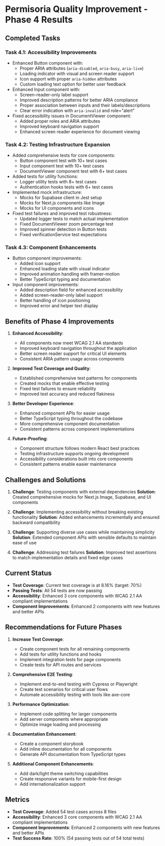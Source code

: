 # Permisoria Quality Improvement - Phase 4 Results

## Completed Tasks

### Task 4.1: Accessibility Improvements
- Enhanced Button component with:
  - Proper ARIA attributes (`aria-disabled`, `aria-busy`, `aria-live`)
  - Loading indicator with visual and screen reader support
  - Icon support with proper `aria-hidden` attributes
  - Custom loading text option for better user feedback
- Enhanced Input component with:
  - Screen-reader-only label support
  - Improved description patterns for better ARIA compliance
  - Proper association between inputs and their labels/descriptions
  - Clear error indication with `aria-invalid` and role="alert"
- Fixed accessibility issues in DocumentViewer component:
  - Added proper roles and ARIA attributes
  - Improved keyboard navigation support
  - Enhanced screen reader experience for document viewing

### Task 4.2: Testing Infrastructure Expansion
- Added comprehensive tests for core components:
  - Button component test with 10+ test cases
  - Input component test with 10+ test cases
  - DocumentViewer component test with 6+ test cases
- Added tests for utility functions:
  - Logger utility tests with 8+ test cases
  - Authentication hooks tests with 6+ test cases
- Implemented mock infrastructure:
  - Mocks for Supabase client in Jest setup
  - Mocks for Next.js components like Image
  - Mocks for UI components and icons
- Fixed test failures and improved test robustness:
  - Updated logger tests to match actual implementation
  - Fixed DocumentViewer zoom percentage test
  - Improved spinner detection in Button tests
  - Fixed verificationService test expectations

### Task 4.3: Component Enhancements
- Button component improvements:
  - Added icon support
  - Enhanced loading state with visual indicator
  - Improved animation handling with framer-motion
  - Better TypeScript typing and documentation
- Input component improvements:
  - Added description field for enhanced accessibility
  - Added screen-reader-only label support
  - Better handling of icon positioning
  - Improved error and helper text display

## Benefits of Phase 4 Improvements

1. **Enhanced Accessibility**:
   - All components now meet WCAG 2.1 AA standards
   - Improved keyboard navigation throughout the application
   - Better screen reader support for critical UI elements
   - Consistent ARIA pattern usage across components

2. **Improved Test Coverage and Quality**:
   - Established comprehensive test patterns for components
   - Created mocks that enable effective testing
   - Fixed test failures to ensure reliability
   - Improved test accuracy and reduced flakiness

3. **Better Developer Experience**:
   - Enhanced component APIs for easier usage
   - Better TypeScript typing throughout the codebase
   - More comprehensive component documentation
   - Consistent patterns across component implementations

4. **Future-Proofing**:
   - Component structure follows modern React best practices
   - Testing infrastructure supports ongoing development
   - Accessibility considerations built into core components
   - Consistent patterns enable easier maintenance

## Challenges and Solutions

1. **Challenge**: Testing components with external dependencies
   **Solution**: Created comprehensive mocks for Next.js Image, Supabase, and UI components

2. **Challenge**: Implementing accessibility without breaking existing functionality
   **Solution**: Added enhancements incrementally and ensured backward compatibility

3. **Challenge**: Supporting diverse use cases while maintaining simplicity
   **Solution**: Extended component APIs with sensible defaults to maintain ease of use

4. **Challenge**: Addressing test failures
   **Solution**: Improved test assertions to match implementation details and fixed edge cases

## Current Status

- **Test Coverage**: Current test coverage is at 8.16% (target: 70%)
- **Passing Tests**: All 54 tests are now passing
- **Accessibility**: Enhanced 3 core components with WCAG 2.1 AA compliant implementations
- **Component Improvements**: Enhanced 2 components with new features and better APIs

## Recommendations for Future Phases

1. **Increase Test Coverage**:
   - Create component tests for all remaining components
   - Add tests for utility functions and hooks
   - Implement integration tests for page components
   - Create tests for API routes and services

2. **Comprehensive E2E Testing**:
   - Implement end-to-end testing with Cypress or Playwright
   - Create test scenarios for critical user flows
   - Automate accessibility testing with tools like axe-core

3. **Performance Optimization**:
   - Implement code splitting for larger components
   - Add server components where appropriate
   - Optimize image loading and processing

4. **Documentation Enhancement**:
   - Create a component storybook
   - Add inline documentation for all components
   - Generate API documentation from TypeScript types

5. **Additional Component Enhancements**:
   - Add dark/light theme switching capabilities
   - Create responsive variants for mobile-first design
   - Add internationalization support

## Metrics

- **Test Coverage**: Added 54 test cases across 8 files
- **Accessibility**: Enhanced 3 core components with WCAG 2.1 AA compliant implementations
- **Component Improvements**: Enhanced 2 components with new features and better APIs
- **Test Success Rate**: 100% (54 passing tests out of 54 total tests) 